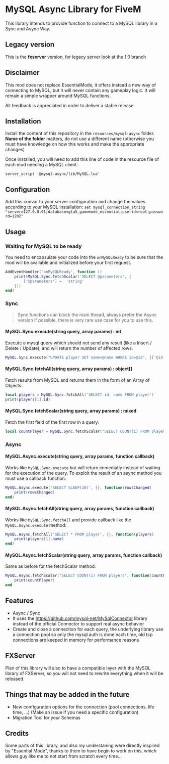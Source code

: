 # MySQL Async Library for FiveM

This library intends to provide function to connect to a MySQL library in a Sync and Async Way.

## Legacy version

This is the **fxserver** version, for legacy server look at the 1.0 branch

## Disclaimer

This mod does not replace EssentialMode, it offers instead a new way of connecting to MySQL, but
it will never contain any gameplay logic. It will remain a simple wrapper around MySQL functions.

All feedback is appreciated in order to deliver a stable release.

## Installation

Install the content of this repository in the `resources/mysql-async` folder. **Name of the folder** matters, 
do not use a different name (otherwise you must have knowledge on how this works and make the appropriate changes)

Once installed, you will need to add this line of code in the resource file of each mod needing a MySQL client:

```
server_script '@mysql-async/lib/MySQL.lua'
```

## Configuration

Add this convar to your server configuration and change the values according to your MySQL installation:
`set mysql_connection_string "server=127.0.0.01;database=gta5_gamemode_essential;userid=root;password=1202"`

## Usage

### Waiting for MySQL to be ready

You need to encapsulate your code into the `onMySQLReady` to be sure that the mod will be available and initialized
before your first request.

```lua
AddEventHandler('onMySQLReady', function ()
    print(MySQL.Sync.fetchScalar('SELECT @parameters', {
        ['@parameters'] =  'string'
    }))
end)
```

### Sync

> Sync functions can block the main thread, always prefer the Async version if possible, there is very rare 
> use case for you to use this.

#### MySQL.Sync.execute(string query, array params) : int

Execute a mysql query which should not send any result (like a Insert / Delete / Update), and will return the 
number of affected rows.

```lua
MySQL.Sync.execute("UPDATE player SET name=@name WHERE id=@id", {['@id'] = 10, ['@name'] = 'foo'})
```

#### MySQL.Sync.fetchAll(string query, array params) : object[]

Fetch results from MySQL and returns them in the form of an Array of Objects:

```lua
local players = MySQL.Sync.fetchAll('SELECT id, name FROM player')
print(players[1].id)
```

#### MySQL.Sync.fetchScalar(string query, array params) : mixed

Fetch the first field of the first row in a query:

```lua
local countPlayer = MySQL.Sync.fetchScalar("SELECT COUNT(1) FROM players")
```

### Async

#### MySQL.Async.execute(string query, array params, function callback)

Works like `MySQL.Sync.execute` but will return immediatly instead of waiting for the execution of the query.
To exploit the result of an async method you must use a callback function:

```lua
MySQL.Async.execute('SELECT SLEEP(10)', {}, function(rowsChanged)
    print(rowsChanged)
end)
```

#### MySQL.Async.fetchAll(string query, array params, function callback)

Works like `MySQL.Sync.fetchAll` and provide callback like the `MySQL.Async.execute` method:

```lua
MySQL.Async.fetchAll('SELECT * FROM player', {}, function(players)
    print(players[1].name)
end)
```

#### MySQL.Async.fetchScalar(string query, array params, function callback)

Same as before for the fetchScalar method.

```lua
MySQL.Async.fetchScalar("SELECT COUNT(1) FROM players", function(countPlayer)
    print(countPlayer)
end
```


## Features

 * Async / Sync
 * It uses the https://github.com/mysql-net/MySqlConnector library instead of the official Connector to support
 real async behavior
 * Create and close a connection for each query, the underlying library use a connection pool so only the 
mysql auth is done each time, old tcp connections are keeped in memory for performance reasons

## FXServer

Plan of this library will also to have a compatible layer with the MySQL library of FXServer, so you will not need to rewrite everything when it will be released.

## Things that may be added in the future

 * New configuration options for the connection (pool connections, life time, ...) (Make an issue if you need 
a specific configuration)
 * Migration Tool for your Schemas

## Credits

Some parts of this library, and also my understaning were directly inspired by "Essential Mode", thanks to 
them to have begin to work on this, which allows guy like me to not start from scratch every time...
